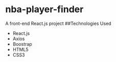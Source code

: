 # nba-player-finder
A front-end React.js project
##Technologies Used
* React.js
* Axios
* Boostrap
* HTML5
* CSS3
